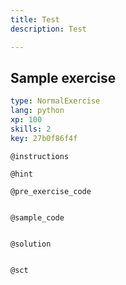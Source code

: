 ```yaml
---
title: Test
description: Test

---
```

## Sample exercise

```yaml
type: NormalExercise
lang: python
xp: 100
skills: 2
key: 27b0f86f4f
```


`@instructions`

`@hint`

`@pre_exercise_code`
```{python}

```

`@sample_code`
```{python}

```

`@solution`
```{python}

```

`@sct`
```{python}

```
